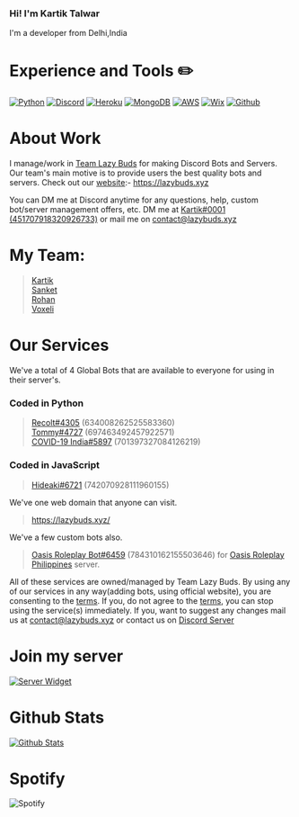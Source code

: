 ### Hi! I'm Kartik Talwar

I'm a developer from Delhi,India

# Experience and Tools ✏️

[![Python](https://img.shields.io/badge/Python-3776ab?style=for-the-badge&logo=python&logoColor=white)](https://www.python.org/)
[![Discord](https://img.shields.io/badge/Discord-7289DA?style=for-the-badge&logo=discord&logoColor=white)](https://discord.gg/gCmPWtC)
[![Heroku](https://img.shields.io/badge/Heroku-430098?style=for-the-badge&logo=heroku&logoColor=white)](https://heroku.com/)
[![MongoDB](https://img.shields.io/badge/MongoDB-47a248?style=for-the-badge&logo=mongodb&logoColor=white)](https://www.mongodb.com/)
[![AWS](https://img.shields.io/badge/AWS-232F3E?style=for-the-badge&logo=amazon-aws&logoColor=white)](https://aws.amazon.com/)
[![Wix](https://img.shields.io/badge/Wix-0C6EFC?style=for-the-badge&logo=wix&logoColor=white)](https://wix.com/)
[![Github](https://img.shields.io/badge/Github-181717?style=for-the-badge&logo=github&logoColor=white)](https://github.com/)

# About Work

I manage/work in [Team Lazy Buds](https://github.com/LazyBuds) for making Discord Bots and Servers.
Our team's main motive is to provide users the best quality bots and servers.
Check out our [website](https://lazybuds.xyz):- https://lazybuds.xyz

You can DM me at Discord anytime for any questions, help, custom bot/server management offers, etc.
DM me at [Kartik#0001 (451707918320926733)](https://discord.com/users/451707918320926733) or mail me on contact@lazybuds.xyz

# My Team:

> [Kartik](https://github.com/kartiktalwar2003) <br>
> [Sanket](https://github.com/sanket-16) <br>
> [Rohan](https://github.com/Rohanarora17) <br>
> [Voxeli](https://github.com/legendhimslef) <br>

# Our Services
We've a total of 4 Global Bots that are available to everyone for using in their server's. 
### Coded in Python
> [Recolt#4305](https://discord.com/oauth2/authorize?client_id=634008262525583360&scope=bot&permissions=372637001) (634008262525583360) <br>
> [Tommy#4727](https://discord.com/api/oauth2/authorize?client_id=697463492457922571&permissions=2147483639&redirect_uri=https%3A%2F%2Fwww.lazybuds.xyz%2Ftommy&response_type=code&scope=identify%20bot) (697463492457922571) <br>
> [COVID-19 India#5897](https://discord.com/api/oauth2/authorize?client_id=634008262525583360&permissions=8&scope=bot) (701397327084126219) <br>

### Coded in JavaScript
> [Hideaki#6721](https://discord.com/api/oauth2/authorize?client_id=742070928111960155&permissions=2147483607&redirect_uri=https%3A%2F%2Flazybuds.xyz%2Fhideaki&response_type=code&scope=bot%20identify) (742070928111960155) <br>

We've one web domain that anyone can visit.
> https://lazybuds.xyz/

We've a few custom bots also.
> [Oasis Roleplay Bot#6459](https://discord.gg/G6GcPk6yt5) (784310162155503646) for [Oasis Roleplay Philippines](https://discord.gg/G6GcPk6yt5) server. <br>

All of these services are owned/managed by Team Lazy Buds. By using any of our services in any way(adding bots, using official website), you are consenting to the [terms](https://lazybuds.xyz/terms/). If you, do not agree to the [terms](https://lazybuds.xyz/terms/), you can stop using the service(s) immediately. If you, want to suggest any changes mail us at contact@lazybuds.xyz or contact us on [Discord Server](https://discord.gg/tytyS3z)


# Join my server
[![Server Widget](https://discordapp.com/api/guilds/545956933170102283/widget.png?style=banner2)](https://discord.gg/gCmPWtC)

# Github Stats
[![Github Stats](https://github-readme-stats.vercel.app/api?username=kartiktalwar2003&show_icons=true&hide_border=true&count_private=true&theme=dark)](https://github.com/kartiktalwar2003)

# Spotify
![Spotify](https://spotify-recently-played-readme.vercel.app/api?user=a4hu89laucwrbmnbtvmgptb4r&count=1)

